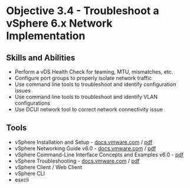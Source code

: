 # Objective 3.4 - Troubleshoot a vSphere 6.x Network Implementation
## Skills and Abilities
* Perform a vDS Health Check for teaming, MTU, mismatches, etc.
* Configure port groups to properly isolate network traffic
* Use command line tools to troubleshoot and identify configuration issues
* Use command line tools to troubleshoot and identify VLAN configurations
* Use DCUI network tool to correct network connectivity issue

## Tools
* vSphere Installation and Setup - [docs.vmware.com](https://docs.vmware.com/en/VMware-vSphere/6.0/com.vmware.vsphere.install.doc/GUID-7C9A1E23-7FCD-4295-9CB1-C932F2423C63.html) / [pdf](https://docs.vmware.com/en/VMware-vSphere/6.0/vsphere-esxi-vcenter-server-602-installation-setup-guide.pdf)
* vSphere Networking Guide v6.0 - [docs.vmware.com](https://docs.vmware.com/en/VMware-vSphere/6.0/com.vmware.vsphere.networking.doc/GUID-35B40B0B-0C13-43B2-BC85-18C9C91BE2D4.html) / [pdf](https://docs.vmware.com/en/VMware-vSphere/6.0/vsphere-esxi-vcenter-server-602-networking-guide.pdf)
* vSphere Command-Line Interface Concepts and Examples v6.0 - [pdf](https://vdc-download.vmware.com/vmwb-repository/dcr-public/92f8e15f-bf40-40f1-ba99-71ce1504eb77/6d9aeb6c-f524-419d-b6bc-2239a999b9d5/vsphere-esxi-vcenter-server-60-command-line-interface-concepts-examples-guide.pdf)
* vSphere Troubleshooting - [docs.vmware.com](https://docs.vmware.com/en/VMware-vSphere/6.0/com.vmware.vsphere.troubleshooting.doc/GUID-F7638736-6B19-41DA-88C5-6F510254FE99.html) / [pdf](https://docs.vmware.com/en/VMware-vSphere/6.0/vsphere-esxi-vcenter-server-601-troubleshooting-guide.pdf)
* vSphere Client / Web Client
* vSphere CLI
* esxcli
